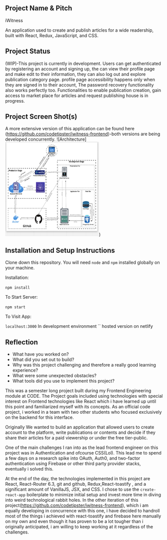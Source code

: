 ## Project Name & Pitch

iWitness 

An application used to create and publish articles for a wide readership, built with React, Redux, JavaScript, and CSS.

## Project Status

(WIP)-This project is currently in development. Users can get authenticated by registering an account and signing up, the can view their profile page and make edit to their information, they can also log out and explore publication category page. profile page accessibility happens only when they are signed in to their account, The password recovery functionality also works perfectly too. Functionalities to enable publication creation, gain access to market place for articles and request publishing house is in progress.

## Project Screen Shot(s)
A more extensive version of this application can be found here (https://github.com/codetipster/iwitness-frontend)-both versions are being developed concurrently.
![Architecture] <img src="/src/assets/jpg/architecture.png" width="300" height="300" />)


## Installation and Setup Instructions 

Clone down this repository. You will need `node` and `npm` installed globally on your machine.  

Installation:

`npm install`  
 
To Start Server:

`npm start`  

To Visit App:

`localhost:3000`  In development environment
``  hosted version on netlify

## Reflection

  - What have you worked on? 
  - What did you set out to build?
  - Why was this project challenging and therefore a really good learning experience?
  - What were some unexpected obstacles?
  - What tools did you use to implement this project?
 

This was a semester long project built during my Frontend Engineering module at CODE. The Project goals included using technologies with special interest on Frontend technologies like React which i have learned up until this point and familiarized myself with its concepts. As an official code project, i worked in a team with two other students who focused exclusively on the backend for this interface. 

Originally We wanted to build an application that allowed users to create account to the platform, write publications or contents and decide if they share their articles for a paid viewership or under the free tier-public. 

One of the main challenges I ran into as the lead frontend engineer on this project was in Authentication and ofcourse CSS(Lol). This lead me to spend a few days on a research spike into OAuth, Auth0, and two-factor authentication using Firebase or other third party provider stacks, eventually i solved this.

At the end of the day, the technologies implemented in this project are React, React-Router 6.3, git and github, Redux,React-toastify , and a significant amount of VanillaJS, JSX, and CSS. I chose to use the `create-react-app` boilerplate to minimize initial setup and invest more time in diving into weird technological rabbit holes. In the other iteration of this project(https://github.com/codetipster/iwitness-frontend), which i am equally developing in concurrence with this one, i have decided to handroll most of the things i achieved with react-toastify and firebase here manually on my own and even though it has proven to be a lot tougher than i originally anticipated, i am willing to keep working at it regardless of the challenges.